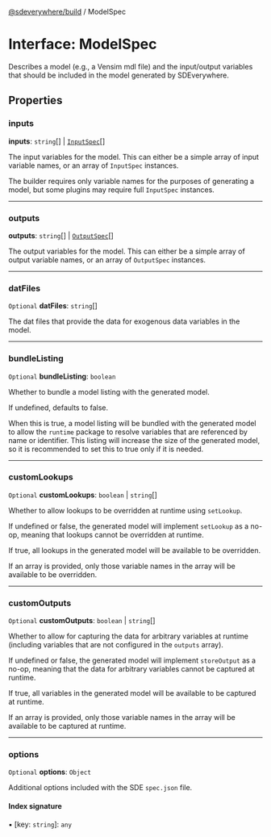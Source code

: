[@sdeverywhere/build](../index.md) / ModelSpec

# Interface: ModelSpec

Describes a model (e.g., a Vensim mdl file) and the input/output variables
that should be included in the model generated by SDEverywhere.

## Properties

### inputs

 **inputs**: `string`[] \| [`InputSpec`](InputSpec.md)[]

The input variables for the model.  This can either be a simple array of
input variable names, or an array of `InputSpec` instances.

The builder requires only variable names for the purposes of generating
a model, but some plugins may require full `InputSpec` instances.

___

### outputs

 **outputs**: `string`[] \| [`OutputSpec`](OutputSpec.md)[]

The output variables for the model.  This can either be a simple array of
output variable names, or an array of `OutputSpec` instances.

___

### datFiles

 `Optional` **datFiles**: `string`[]

The dat files that provide the data for exogenous data variables in the
model.

___

### bundleListing

 `Optional` **bundleListing**: `boolean`

Whether to bundle a model listing with the generated model.

If undefined, defaults to false.

When this is true, a model listing will be bundled with the generated
model to allow the `runtime` package to resolve variables that are
referenced by name or identifier.  This listing will increase the size
of the generated model, so it is recommended to set this to true only
if it is needed.

___

### customLookups

 `Optional` **customLookups**: `boolean` \| `string`[]

Whether to allow lookups to be overridden at runtime using `setLookup`.

If undefined or false, the generated model will implement `setLookup`
as a no-op, meaning that lookups cannot be overridden at runtime.

If true, all lookups in the generated model will be available to be
overridden.

If an array is provided, only those variable names in the array will
be available to be overridden.

___

### customOutputs

 `Optional` **customOutputs**: `boolean` \| `string`[]

Whether to allow for capturing the data for arbitrary variables at
runtime (including variables that are not configured in the `outputs`
array).

If undefined or false, the generated model will implement `storeOutput`
as a no-op, meaning that the data for arbitrary variables cannot be
captured at runtime.

If true, all variables in the generated model will be available to be
captured at runtime.

If an array is provided, only those variable names in the array will
be available to be captured at runtime.

___

### options

 `Optional` **options**: `Object`

Additional options included with the SDE `spec.json` file.

#### Index signature

▪ [key: `string`]: `any`
